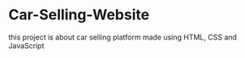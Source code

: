 # Car-Selling-Website
this project is about car selling platform made using HTML, CSS and JavaScript
